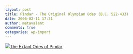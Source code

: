 ```yaml
---
layout: post
title: Pindar - The Original Olympian Odes (B.C. 522-433)
date: 2006-02-11 17:31
author: metavalent
comments: true
categories: wp-import
---
```

<!--Lead Photo --><a href="https://www.gutenberg.org/files/10717/10717-8.txt"><img src="https://web.archive.org/web/*/https://awebcamdarkly.com/">The Extant Odes of Pindar</a>

